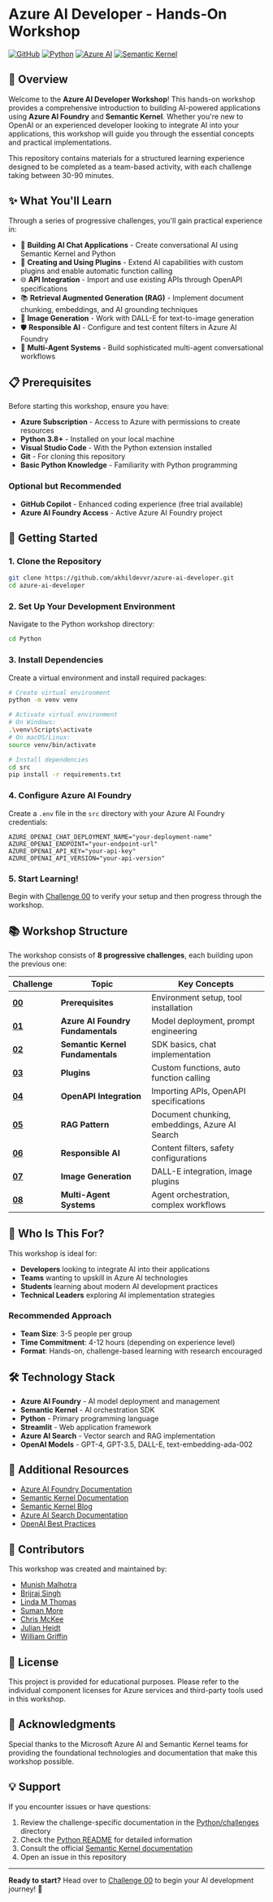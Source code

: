 # Azure AI Developer - Hands-On Workshop

[![GitHub](https://img.shields.io/badge/GitHub-Repository-blue?logo=github)](https://github.com/akhildevvr/azure-ai-developer)
[![Python](https://img.shields.io/badge/Python-3.8+-blue.svg?logo=python&logoColor=white)](https://www.python.org/)
[![Azure AI](https://img.shields.io/badge/Azure-AI%20Foundry-0078D4?logo=microsoft-azure)](https://ai.azure.com/)
[![Semantic Kernel](https://img.shields.io/badge/Semantic-Kernel-purple)](https://learn.microsoft.com/en-us/semantic-kernel/)

## 🚀 Overview

Welcome to the **Azure AI Developer Workshop**! This hands-on workshop provides a comprehensive introduction to building AI-powered applications using **Azure AI Foundry** and **Semantic Kernel**. Whether you're new to OpenAI or an experienced developer looking to integrate AI into your applications, this workshop will guide you through the essential concepts and practical implementations.

This repository contains materials for a structured learning experience designed to be completed as a team-based activity, with each challenge taking between 30-90 minutes.

## ✨ What You'll Learn

Through a series of progressive challenges, you'll gain practical experience in:

- 🤖 **Building AI Chat Applications** - Create conversational AI using Semantic Kernel and Python
- 🔌 **Creating and Using Plugins** - Extend AI capabilities with custom plugins and enable automatic function calling
- 🌐 **API Integration** - Import and use existing APIs through OpenAPI specifications
- 📚 **Retrieval Augmented Generation (RAG)** - Implement document chunking, embeddings, and AI grounding techniques
- 🎨 **Image Generation** - Work with DALL-E for text-to-image generation
- 🛡️ **Responsible AI** - Configure and test content filters in Azure AI Foundry
- 🤝 **Multi-Agent Systems** - Build sophisticated multi-agent conversational workflows

## 📋 Prerequisites

Before starting this workshop, ensure you have:

- **Azure Subscription** - Access to Azure with permissions to create resources
- **Python 3.8+** - Installed on your local machine
- **Visual Studio Code** - With the Python extension installed
- **Git** - For cloning this repository
- **Basic Python Knowledge** - Familiarity with Python programming

### Optional but Recommended
- **GitHub Copilot** - Enhanced coding experience (free trial available)
- **Azure AI Foundry Access** - Active Azure AI Foundry project

## 🏁 Getting Started

### 1. Clone the Repository

```bash
git clone https://github.com/akhildevvr/azure-ai-developer.git
cd azure-ai-developer
```

### 2. Set Up Your Development Environment

Navigate to the Python workshop directory:

```bash
cd Python
```

### 3. Install Dependencies

Create a virtual environment and install required packages:

```bash
# Create virtual environment
python -m venv venv

# Activate virtual environment
# On Windows:
.\venv\Scripts\activate
# On macOS/Linux:
source venv/bin/activate

# Install dependencies
cd src
pip install -r requirements.txt
```

### 4. Configure Azure AI Foundry

Create a `.env` file in the `src` directory with your Azure AI Foundry credentials:

```env
AZURE_OPENAI_CHAT_DEPLOYMENT_NAME="your-deployment-name"
AZURE_OPENAI_ENDPOINT="your-endpoint-url"
AZURE_OPENAI_API_KEY="your-api-key"
AZURE_OPENAI_API_VERSION="your-api-version"
```

### 5. Start Learning!

Begin with [Challenge 00](./Python/challenges/Challenge-00.md) to verify your setup and then progress through the workshop.

## 📚 Workshop Structure

The workshop consists of **8 progressive challenges**, each building upon the previous one:

| Challenge | Topic | Key Concepts |
|-----------|-------|-------------|
| [**00**](./Python/challenges/Challenge-00.md) | **Prerequisites** | Environment setup, tool installation |
| [**01**](./Python/challenges/Challenge-01.md) | **Azure AI Foundry Fundamentals** | Model deployment, prompt engineering |
| [**02**](./Python/challenges/Challenge-02.md) | **Semantic Kernel Fundamentals** | SDK basics, chat implementation |
| [**03**](./Python/challenges/Challenge-03.md) | **Plugins** | Custom functions, auto function calling |
| [**04**](./Python/challenges/Challenge-04.md) | **OpenAPI Integration** | Importing APIs, OpenAPI specifications |
| [**05**](./Python/challenges/Challenge-05.md) | **RAG Pattern** | Document chunking, embeddings, Azure AI Search |
| [**06**](./Python/challenges/Challenge-06.md) | **Responsible AI** | Content filters, safety configurations |
| [**07**](./Python/challenges/Challenge-07.md) | **Image Generation** | DALL-E integration, image plugins |
| [**08**](./Python/challenges/Challenge-08.md) | **Multi-Agent Systems** | Agent orchestration, complex workflows |

## 🎯 Who Is This For?

This workshop is ideal for:

- **Developers** looking to integrate AI into their applications
- **Teams** wanting to upskill in Azure AI technologies
- **Students** learning about modern AI development practices
- **Technical Leaders** exploring AI implementation strategies

### Recommended Approach

- **Team Size**: 3-5 people per group
- **Time Commitment**: 4-12 hours (depending on experience level)
- **Format**: Hands-on, challenge-based learning with research encouraged

## 🛠️ Technology Stack

- **Azure AI Foundry** - AI model deployment and management
- **Semantic Kernel** - AI orchestration SDK
- **Python** - Primary programming language
- **Streamlit** - Web application framework
- **Azure AI Search** - Vector search and RAG implementation
- **OpenAI Models** - GPT-4, GPT-3.5, DALL-E, text-embedding-ada-002

## 📖 Additional Resources

- [Azure AI Foundry Documentation](https://learn.microsoft.com/azure/ai-services/)
- [Semantic Kernel Documentation](https://learn.microsoft.com/semantic-kernel/)
- [Semantic Kernel Blog](https://devblogs.microsoft.com/semantic-kernel/)
- [Azure AI Search Documentation](https://learn.microsoft.com/azure/search/)
- [OpenAI Best Practices](https://platform.openai.com/docs/guides/prompt-engineering)

## 🤝 Contributors

This workshop was created and maintained by:

- [Munish Malhotra](https://github.com/munishm)
- [Brijraj Singh](https://github.com/brijrajsingh)
- [Linda M Thomas](https://github.com/lindamthomas)
- [Suman More](https://github.com/sumanmore257)
- [Chris McKee](https://github.com/ChrisMcKee1)
- [Julian Heidt](https://github.com/julian-heidt)
- [William Griffin](https://github.com/WillGKizan)

## 📄 License

This project is provided for educational purposes. Please refer to the individual component licenses for Azure services and third-party tools used in this workshop.

## 🌟 Acknowledgments

Special thanks to the Microsoft Azure AI and Semantic Kernel teams for providing the foundational technologies and documentation that make this workshop possible.

## 💡 Support

If you encounter issues or have questions:

1. Review the challenge-specific documentation in the [Python/challenges](./Python/challenges/) directory
2. Check the [Python README](./Python/README.md) for detailed information
3. Consult the official [Semantic Kernel documentation](https://learn.microsoft.com/semantic-kernel/)
4. Open an issue in this repository

---

**Ready to start?** Head over to [Challenge 00](./Python/challenges/Challenge-00.md) to begin your AI development journey! 🚀
